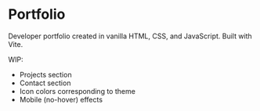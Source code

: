 # Portfolio
Developer portfolio created in vanilla HTML, CSS, and JavaScript. Built with Vite.

WIP:
- Projects section
- Contact section
- Icon colors corresponding to theme
- Mobile (no-hover) effects
